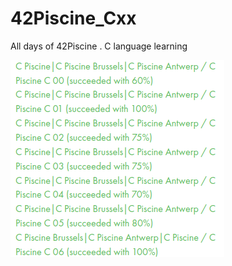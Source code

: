 # 42Piscine_Cxx
All days of 42Piscine .  C language learning

 ![Aperçu](https://github.com/souelgha/42Piscine_Cxx/blob/main/All_Scores.png)
